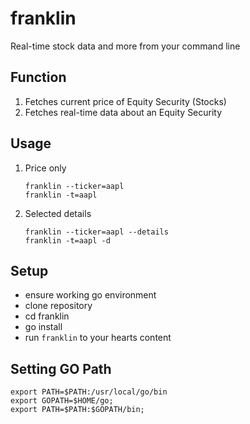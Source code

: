 # franklin
Real-time stock data and more from your command line

## Function
1. Fetches current price of Equity Security (Stocks)
2. Fetches real-time data about an Equity Security

## Usage
1. Price only
    ```shell
    franklin --ticker=aapl
    franklin -t=aapl
    ```

2. Selected details
    ```
    franklin --ticker=aapl --details
    franklin -t=aapl -d
    ```

## Setup
- ensure working go environment
- clone repository
- cd franklin
- go install
- run ```franklin``` to your hearts content

## Setting GO Path
```shell
export PATH=$PATH:/usr/local/go/bin
export GOPATH=$HOME/go;
export PATH=$PATH:$GOPATH/bin;
```
